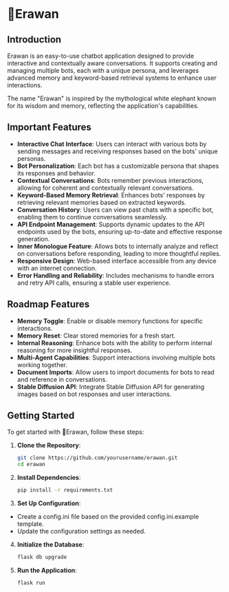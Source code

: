 # 🐘Erawan

## Introduction
Erawan is an easy-to-use chatbot application designed to provide interactive and contextually aware conversations. It supports creating and managing multiple bots, each with a unique persona, and leverages advanced memory and keyword-based retrieval systems to enhance user interactions.

The name "Erawan" is inspired by the mythological white elephant known for its wisdom and memory, reflecting the application's capabilities.

## Important Features

- **Interactive Chat Interface**: Users can interact with various bots by sending messages and receiving responses based on the bots' unique personas.
- **Bot Personalization**: Each bot has a customizable persona that shapes its responses and behavior.
- **Contextual Conversations**: Bots remember previous interactions, allowing for coherent and contextually relevant conversations.
- **Keyword-Based Memory Retrieval**: Enhances bots' responses by retrieving relevant memories based on extracted keywords.
- **Conversation History**: Users can view past chats with a specific bot, enabling them to continue conversations seamlessly.
- **API Endpoint Management**: Supports dynamic updates to the API endpoints used by the bots, ensuring up-to-date and effective response generation.
- **Inner Monologue Feature**: Allows bots to internally analyze and reflect on conversations before responding, leading to more thoughtful replies.
- **Responsive Design**: Web-based interface accessible from any device with an internet connection.
- **Error Handling and Reliability**: Includes mechanisms to handle errors and retry API calls, ensuring a stable user experience.

## Roadmap Features

- **Memory Toggle**: Enable or disable memory functions for specific interactions.
- **Memory Reset**: Clear stored memories for a fresh start.
- **Internal Reasoning**: Enhance bots with the ability to perform internal reasoning for more insightful responses.
- **Multi-Agent Capabilities**: Support interactions involving multiple bots working together.
- **Document Imports**: Allow users to import documents for bots to read and reference in conversations.
- **Stable Diffusion API**: Integrate Stable Diffusion API for generating images based on bot responses and user interactions.

## Getting Started

To get started with 🐘Erawan, follow these steps:

1. **Clone the Repository**:
   ```sh
   git clone https://github.com/yourusername/erawan.git
   cd erawan
   ```

2. **Install Dependencies**:

   ```sh
   pip install -r requirements.txt
   ```

3. **Set Up Configuration**:

- Create a config.ini file based on the provided config.ini.example template.
- Update the configuration settings as needed.

4. **Initialize the Database**:

   ```sh
   flask db upgrade
   ```
5. **Run the Application**:

   ```sh
   flask run
   ```

